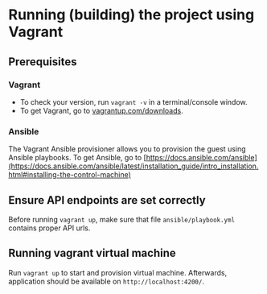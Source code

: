 # Running (building) the project using Vagrant

## Prerequisites

### Vagrant

- To check your version, run `vagrant -v` in a terminal/console window.
- To get Vagrant, go to [vagrantup.com/downloads](https://www.vagrantup.com/downloads).

### Ansible

The Vagrant Ansible provisioner allows you to provision the guest using Ansible playbooks. To get Ansible, go to [https://docs.ansible.com/ansible](https://docs.ansible.com/ansible/latest/installation_guide/intro_installation.html#installing-the-control-machine)

## Ensure API endpoints are set correctly

Before running `vagrant up`, make sure that file `ansible/playbook.yml` contains proper API urls.

## Running vagrant virtual machine

Run `vagrant up` to start and provision virtual machine. Afterwards, application should be available on `http://localhost:4200/`.
